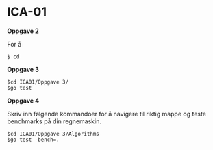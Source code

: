 # ICA-01

**Oppgave 2**

For å
```
$ cd
```

**Oppgave 3**



```
$cd ICA01/Oppgave 3/
$go test
```

**Oppgave 4**

Skriv inn følgende kommandoer for å navigere til riktig mappe og teste benchmarks på din regnemaskin.

```
$cd ICA01/Oppgave 3/Algorithms
$go test -bench=.
```
